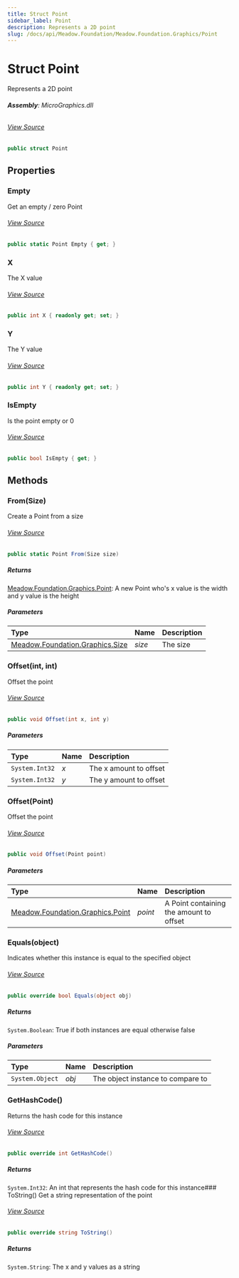 ```yaml
---
title: Struct Point
sidebar_label: Point
description: Represents a 2D point
slug: /docs/api/Meadow.Foundation/Meadow.Foundation.Graphics/Point
---
```

# Struct Point
Represents a 2D point

###### **Assembly**: MicroGraphics.dll
###### [View Source](https://github.com/WildernessLabs/Meadow.Foundation.git/blob/develop/Source/Meadow.Foundation.Libraries_and_Frameworks/Graphics.MicroGraphics/Driver/Point.cs#L8)
```csharp title="Declaration"
public struct Point
```
## Properties
### Empty
Get an empty / zero Point
###### [View Source](https://github.com/WildernessLabs/Meadow.Foundation.git/blob/develop/Source/Meadow.Foundation.Libraries_and_Frameworks/Graphics.MicroGraphics/Driver/Point.cs#L13)
```csharp title="Declaration"
public static Point Empty { get; }
```
### X
The X value
###### [View Source](https://github.com/WildernessLabs/Meadow.Foundation.git/blob/develop/Source/Meadow.Foundation.Libraries_and_Frameworks/Graphics.MicroGraphics/Driver/Point.cs#L18)
```csharp title="Declaration"
public int X { readonly get; set; }
```
### Y
The Y value
###### [View Source](https://github.com/WildernessLabs/Meadow.Foundation.git/blob/develop/Source/Meadow.Foundation.Libraries_and_Frameworks/Graphics.MicroGraphics/Driver/Point.cs#L23)
```csharp title="Declaration"
public int Y { readonly get; set; }
```
### IsEmpty
Is the point empty or 0
###### [View Source](https://github.com/WildernessLabs/Meadow.Foundation.git/blob/develop/Source/Meadow.Foundation.Libraries_and_Frameworks/Graphics.MicroGraphics/Driver/Point.cs#L28)
```csharp title="Declaration"
public bool IsEmpty { get; }
```
## Methods
### From(Size)
Create a Point from a size
###### [View Source](https://github.com/WildernessLabs/Meadow.Foundation.git/blob/develop/Source/Meadow.Foundation.Libraries_and_Frameworks/Graphics.MicroGraphics/Driver/Point.cs#L46)
```csharp title="Declaration"
public static Point From(Size size)
```

##### Returns

[Meadow.Foundation.Graphics.Point](../Meadow.Foundation.Graphics/Point): A new Point who's x value is the width and y value is the height
##### Parameters

| Type | Name | Description |
|:--- |:--- |:--- |
| [Meadow.Foundation.Graphics.Size](../Meadow.Foundation.Graphics/Size) | *size* | The size |

### Offset(int, int)
Offset the point
###### [View Source](https://github.com/WildernessLabs/Meadow.Foundation.git/blob/develop/Source/Meadow.Foundation.Libraries_and_Frameworks/Graphics.MicroGraphics/Driver/Point.cs#L56)
```csharp title="Declaration"
public void Offset(int x, int y)
```

##### Parameters

| Type | Name | Description |
|:--- |:--- |:--- |
| `System.Int32` | *x* | The x amount to offset |
| `System.Int32` | *y* | The y amount to offset |

### Offset(Point)
Offset the point
###### [View Source](https://github.com/WildernessLabs/Meadow.Foundation.git/blob/develop/Source/Meadow.Foundation.Libraries_and_Frameworks/Graphics.MicroGraphics/Driver/Point.cs#L66)
```csharp title="Declaration"
public void Offset(Point point)
```

##### Parameters

| Type | Name | Description |
|:--- |:--- |:--- |
| [Meadow.Foundation.Graphics.Point](../Meadow.Foundation.Graphics/Point) | *point* | A Point containing the amount to offset |

### Equals(object)
Indicates whether this instance is equal to the specified object
###### [View Source](https://github.com/WildernessLabs/Meadow.Foundation.git/blob/develop/Source/Meadow.Foundation.Libraries_and_Frameworks/Graphics.MicroGraphics/Driver/Point.cs#L121)
```csharp title="Declaration"
public override bool Equals(object obj)
```

##### Returns

`System.Boolean`: True if both instances are equal otherwise false
##### Parameters

| Type | Name | Description |
|:--- |:--- |:--- |
| `System.Object` | *obj* | The object instance to compare to |

### GetHashCode()
Returns the hash code for this instance
###### [View Source](https://github.com/WildernessLabs/Meadow.Foundation.git/blob/develop/Source/Meadow.Foundation.Libraries_and_Frameworks/Graphics.MicroGraphics/Driver/Point.cs#L135)
```csharp title="Declaration"
public override int GetHashCode()
```

##### Returns

`System.Int32`: An int that represents the hash code for this instance### ToString()
Get a string representation of the point
###### [View Source](https://github.com/WildernessLabs/Meadow.Foundation.git/blob/develop/Source/Meadow.Foundation.Libraries_and_Frameworks/Graphics.MicroGraphics/Driver/Point.cs#L144)
```csharp title="Declaration"
public override string ToString()
```

##### Returns

`System.String`: The x and y values as a string
